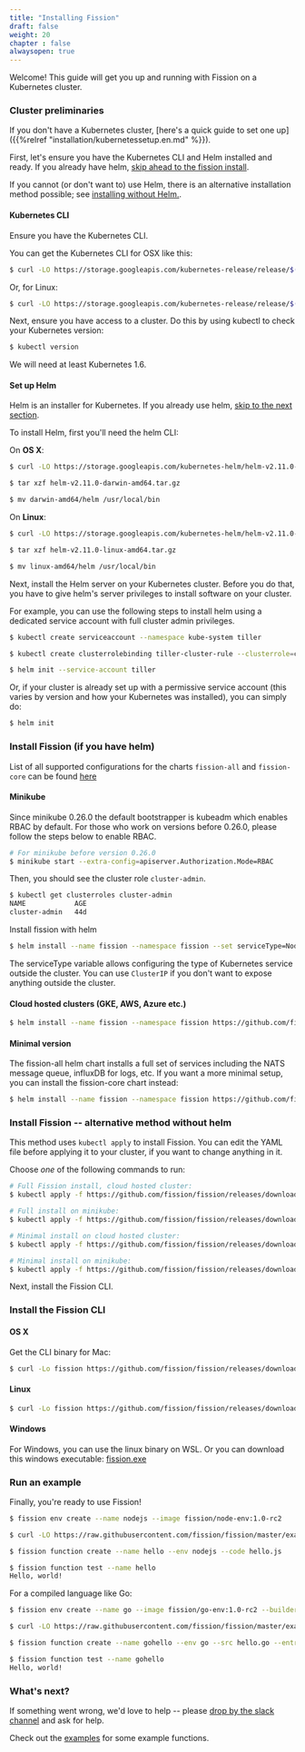 ```yaml
---
title: "Installing Fission"
draft: false
weight: 20
chapter : false
alwaysopen: true
---
```


Welcome! This guide will get you up and running with Fission on a
Kubernetes cluster.

### Cluster preliminaries

If you don't have a Kubernetes cluster, [here's a quick guide to set
one up]({{%relref "installation/kubernetessetup.en.md" %}}).

First, let's ensure you have the Kubernetes CLI and Helm installed and
ready.  If you already have helm, [skip ahead to the fission install](#install-fission).

If you cannot (or don't want to) use Helm, there is an alternative
installation method possible; see [installing without
Helm.](#install-without-helm).

#### Kubernetes CLI

Ensure you have the Kubernetes CLI.

You can get the Kubernetes CLI for OSX like this:
```sh
$ curl -LO https://storage.googleapis.com/kubernetes-release/release/$(curl -s https://storage.googleapis.com/kubernetes-release/release/stable.txt)/bin/darwin/amd64/kubectl && chmod +x kubectl && sudo mv kubectl /usr/local/bin
```

Or, for Linux:
```sh
$ curl -LO https://storage.googleapis.com/kubernetes-release/release/$(curl -s https://storage.googleapis.com/kubernetes-release/release/stable.txt)/bin/linux/amd64/kubectl && chmod +x kubectl && sudo mv kubectl /usr/local/bin
```

Next, ensure you have access to a cluster.  Do this by using kubectl
to check your Kubernetes version:

```sh
$ kubectl version
```

We will need at least Kubernetes 1.6.

#### Set up Helm

Helm is an installer for Kubernetes.  If you already use helm, [skip to
the next section](#install-fission).

To install Helm, first you'll need the helm CLI:

On __OS X__:
```sh
$ curl -LO https://storage.googleapis.com/kubernetes-helm/helm-v2.11.0-darwin-amd64.tar.gz

$ tar xzf helm-v2.11.0-darwin-amd64.tar.gz

$ mv darwin-amd64/helm /usr/local/bin
```

On __Linux__:
```sh
$ curl -LO https://storage.googleapis.com/kubernetes-helm/helm-v2.11.0-linux-amd64.tar.gz

$ tar xzf helm-v2.11.0-linux-amd64.tar.gz

$ mv linux-amd64/helm /usr/local/bin
```

Next, install the Helm server on your Kubernetes cluster.  Before you
do that, you have to give helm's server privileges to install software
on your cluster.

For example, you can use the following steps to install helm using a
dedicated service account with full cluster admin privileges.

```sh
$ kubectl create serviceaccount --namespace kube-system tiller

$ kubectl create clusterrolebinding tiller-cluster-rule --clusterrole=cluster-admin --serviceaccount=kube-system:tiller

$ helm init --service-account tiller
```

Or, if your cluster is already set up with a permissive service
account (this varies by version and how your Kubernetes was
installed), you can simply do:

```sh
$ helm init
```

### Install Fission (if you have helm)

List of all supported configurations for the charts `fission-all` and `fission-core` can be found [here](https://github.com/fission/fission/tree/master/charts#configuration)

#### Minikube

Since minikube 0.26.0 the default bootstrapper is kubeadm which enables RBAC by default. For those who work on versions before 0.26.0, please follow the steps below to enable RBAC.

```sh
# For minikube before version 0.26.0
$ minikube start --extra-config=apiserver.Authorization.Mode=RBAC
```

Then, you should see the cluster role `cluster-admin`.

``` sh
$ kubectl get clusterroles cluster-admin
NAME            AGE
cluster-admin   44d
```

Install fission with helm

```sh
$ helm install --name fission --namespace fission --set serviceType=NodePort,routerServiceType=NodePort https://github.com/fission/fission/releases/download/1.0-rc2/fission-all-1.0-rc2.tgz
```

The serviceType variable allows configuring the type of Kubernetes
service outside the cluster.  You can use `ClusterIP` if you don't
want to expose anything outside the cluster.

#### Cloud hosted clusters (GKE, AWS, Azure etc.)

```sh
$ helm install --name fission --namespace fission https://github.com/fission/fission/releases/download/1.0-rc2/fission-all-1.0-rc2.tgz
```

#### Minimal version

The fission-all helm chart installs a full set of services including
the NATS message queue, influxDB for logs, etc. If you want a more
minimal setup, you can install the fission-core chart instead:

```sh
$ helm install --name fission --namespace fission https://github.com/fission/fission/releases/download/1.0-rc2/fission-core-1.0-rc2.tgz
```

### Install Fission -- alternative method without helm

This method uses `kubectl apply` to install Fission.  You can edit the
YAML file before applying it to your cluster, if you want to change
anything in it.

Choose _one_ of the following commands to run:

```sh
# Full Fission install, cloud hosted cluster:
$ kubectl apply -f https://github.com/fission/fission/releases/download/1.0-rc2/fission-all-1.0-rc2.yaml

# Full install on minikube:
$ kubectl apply -f https://github.com/fission/fission/releases/download/1.0-rc2/fission-all-1.0-rc2-minikube.yaml

# Minimal install on cloud hosted cluster:
$ kubectl apply -f https://github.com/fission/fission/releases/download/1.0-rc2/fission-core-1.0-rc2.yaml

# Minimal install on minikube:
$ kubectl apply -f https://github.com/fission/fission/releases/download/1.0-rc2/fission-core-1.0-rc2-minikube.yaml
```

Next, install the Fission CLI.


### Install the Fission CLI

#### OS X

Get the CLI binary for Mac:

```sh
$ curl -Lo fission https://github.com/fission/fission/releases/download/1.0-rc2/fission-cli-osx && chmod +x fission && sudo mv fission /usr/local/bin/
```

#### Linux

```sh
$ curl -Lo fission https://github.com/fission/fission/releases/download/1.0-rc2/fission-cli-linux && chmod +x fission && sudo mv fission /usr/local/bin/
```

#### Windows

For Windows, you can use the linux binary on WSL. Or you can download
this windows executable: [fission.exe](https://github.com/fission/fission/releases/download/1.0-rc2/fission-cli-windows.exe)

### Run an example

Finally, you're ready to use Fission!

```sh
$ fission env create --name nodejs --image fission/node-env:1.0-rc2

$ curl -LO https://raw.githubusercontent.com/fission/fission/master/examples/nodejs/hello.js

$ fission function create --name hello --env nodejs --code hello.js

$ fission function test --name hello
Hello, world!
```

For a compiled language like Go:

```sh
$ fission env create --name go --image fission/go-env:1.0-rc2 --builder fission/go-builder:1.0-rc2

$ curl -LO https://raw.githubusercontent.com/fission/fission/master/examples/go/hello.go

$ fission function create --name gohello --env go --src hello.go --entrypoint Handler

$ fission function test --name gohello
Hello, world!
```

### What's next?

If something went wrong, we'd love to help -- please [drop by the
slack channel](http://slack.fission.io) and ask for help.

Check out the
[examples](https://github.com/fission/fission/tree/master/examples)
for some example functions.
